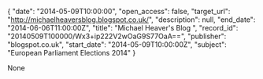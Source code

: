 {
  "date": "2014-05-09T10:00:00", 
  "open_access": false, 
  "target_url": "http://michaelheaversblog.blogspot.co.uk/", 
  "description": null, 
  "end_date": "2014-06-06T11:00:00Z", 
  "title": "Michael Heaver's Blog ", 
  "record_id": "20140509T100000/Wx3+ip222V2wOaG9S77OaA==", 
  "publisher": "blogspot.co.uk", 
  "start_date": "2014-05-09T10:00:00Z", 
  "subject": "European Parliament Elections 2014"
}

None